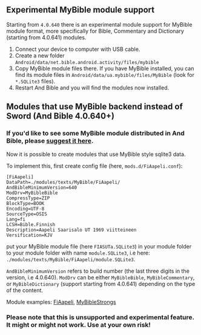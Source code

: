 ## Experimental MyBible module support

Starting from `4.0.640` there is an experimental module support for MyBible module format, more specifically for Bible, Commentary and Dictionary (starting from 4.0.641) modules.

1. Connect your device to computer with USB cable. 
2. Create a new folder `Android/data/net.bible.android.activity/files/mybible` 
3. Copy MyBible module files there. If you have MyBible installed, you can find its module files in `Android/data/ua.mybible/files/MyBible` (look for `*.SQLite3` files).
4. Restart And Bible and you will find the modules now installed.


## Modules that use MyBible backend instead of Sword (And Bible 4.0.640+)

### If you'd like to see some MyBible module distributed in And Bible, please  [suggest it here](https://github.com/AndBible/and-bible/issues/2122).

Now it is possible to create modules that use MyBible style sqlite3 data.

To implement this, first create config file (here, `mods.d/FiAapeli.conf`):

```
[FiAapeli]
DataPath=./modules/texts/MyBible/FiAapeli/
AndBibleMinimumVersion=640
ModDrv=MyBibleBible
CompressType=ZIP
BlockType=BOOK
Encoding=UTF-8
SourceType=OSIS
Lang=fi
LCSH=Bible.Finnish
Description=Aapeli Saarisalo UT 1969 viitteineen
Versification=KJV
```

put your MyBible module file (here `FIASUTa.SQLite3`) in your module folder to your module folder
with name `module.SQLite3`, i.e here: `./modules/texts/MyBible/FiAapeli/module.SQLite3`.

`AndBibleMinimumVersion` refers to build number (the last three digits in the version, i.e 4.0.640).
`ModDrv` can be either `MyBibleBible`, `MyBibleCommentary`, or `MyBibleDictionary` (support starting from 4.0.641) depending on the type of the content.

Module examples: [FiAapeli](https://github.com/AndBible/special-modules/tree/master/FiAapeli), [MyBibleStrongs](https://github.com/AndBible/special-modules/tree/master/MyBibleStrongs)

### Please note that this is unsupported and experimental feature. It might or might not work. Use at your own risk!